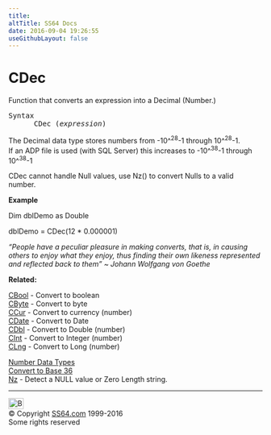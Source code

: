 ```yaml
---
title:
altTitle: SS64 Docs
date: 2016-09-04 19:26:55
useGithubLayout: false
---
```

<!-- #BeginLibraryItem "/Library/head_access.lbi" --><!-- #EndLibraryItem --><h1>CDec</h1>
<p> Function that converts an expression into  a Decimal (Number.) </p>
<pre>Syntax
      CDec (<i>expression</i>)</pre>
<p>The Decimal data type  stores numbers from -10^<sup>28</sup>-1 through 10^<sup>28</sup>-1. <br>
If an ADP file is used (with SQL Server) this increases to -10^<sup>38</sup>-1 through 10^<sup>38</sup>-1</p>
<p>CDec cannot handle Null values, use Nz() to convert Nulls to a valid number.</p>
<p><b>Example</b></p>
<p class="code">Dim dblDemo as Double </p>
<p class="code">dblDemo = CDec(12 * 0.000001)</p>
<p class="quote"><i>“People have a peculiar pleasure in making converts, that is, in causing others to enjoy what they enjoy, thus finding their own likeness represented and reflected back to them” ~ Johann Wolfgang von Goethe </i></p>
<p><b>Related:</b></p>
<p><a href="cbool.html">CBool</a> - Convert to boolean <a href="cbyte.html"><br>
CByte</a> - Convert to byte <a href="ccur.html"><br>
CCur</a> - Convert to currency (number) <a href="cdate.html"><br>
CDate</a> - Convert to Date <a href="cdbl.html"><br>
CDbl</a> - Convert to Double (number) <a href="cdec.html"><br>
</a><a href="cint.html">CInt</a> - Convert to Integer (number) <a href="clng.html"><br>
CLng</a> - Convert to Long (number)
<br>

<a href="syntax-datatypes.html">Number Data Types</a><br>
<a href="../convert.html">Convert to Base 36</a><br>
<a href="nz.html">Nz</a> - Detect a NULL value or Zero Length string.</p><!-- #BeginLibraryItem "/Library/foot_access.lbi" --><p>
<!-- access -->

<hr>
<div id="bl" class="footer"><a href="cdec.html#"><img src="../images/top.png" width="30" height="22" alt="Back to the Top"></a></div>
<div id="br" class="footer, tagline">© Copyright <a href="../index.html">SS64.com</a> 1999-2016<br>
Some rights reserved</div><!-- #EndLibraryItem -->

